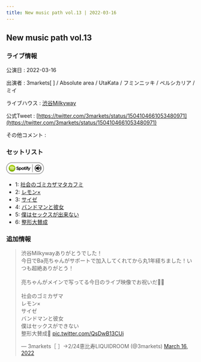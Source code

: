 ```yaml
---
title: New music path vol.13 | 2022-03-16
---
```

## New music path vol.13

### ライブ情報

公演日
:    2022-03-16

出演者
:    3markets[ ] / Absolute area / UtaKata / フミンニッキ / ペルシカリア / ミイ

ライブハウス
:    [渋谷Milkyway](livehouse010.html)

公式Tweet
:    [https://twitter.com/3markets/status/1504104661053480971](https://twitter.com/3markets/status/1504104661053480971)

その他コメント
:    

### セットリスト


[![play with spotify](images/spotify-icon.png)](https://open.spotify.com/playlist/4XwhsUkW9drJqVjywnEm9z)



*  1: [社会のゴミカザマタカフミ](song002.html)
*  2: [レモン×](song003.html)
*  3: [サイゼ](song004.html)
*  4: [バンドマンと彼女](song009.html)
*  5: [僕はセックスが出来ない](song006.html)
*  6: [整形大賛成](song005.html)


### 追加情報



<blockquote class="twitter-tweet"><p lang="ja" dir="ltr">渋谷Milkywayありがとうでした！<br>今日でBa亮ちゃんがサポートで加入してくれてから丸1年経ちました！いつも超絶ありがとう！<br><br>亮ちゃんがメインで写ってる今日のライブ映像でお祝いだ🍰🍰<br><br>社会のゴミカザマ<br>レモン×<br>サイゼ<br>バンドマンと彼女<br>僕はセックスができない<br>整形大賛成🎥 <a href="https://t.co/QsDwB13CUi">pic.twitter.com/QsDwB13CUi</a></p>&mdash; 3markets［ ］→2/24恵比寿LIQUIDROOM (@3markets) <a href="https://twitter.com/3markets/status/1504104661053480971?ref_src=twsrc%5Etfw">March 16, 2022</a></blockquote>
<script async src="https://platform.twitter.com/widgets.js" charset="utf-8"></script>


